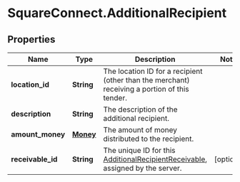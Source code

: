 # SquareConnect.AdditionalRecipient

## Properties
Name | Type | Description | Notes
------------ | ------------- | ------------- | -------------
**location_id** | **String** | The location ID for a recipient (other than the merchant) receiving a portion of this tender. | 
**description** | **String** | The description of the additional recipient. | 
**amount_money** | [**Money**](Money.md) | The amount of money distributed to the recipient. | 
**receivable_id** | **String** | The unique ID for this [AdditionalRecipientReceivable](#type-additionalrecipientreceivable), assigned by the server. | [optional] 



